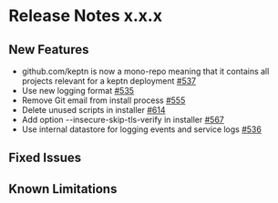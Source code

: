 # Release Notes x.x.x

## New Features
- github.com/keptn is now a mono-repo meaning that it contains all projects relevant for a keptn deployment [#537](https://github.com/keptn/keptn/issues/537)
- Use new logging format [#535](https://github.com/keptn/keptn/issues/535)
- Remove Git email from install process [#555](https://github.com/keptn/keptn/issues/555)
- Delete unused scripts in installer [#614](https://github.com/keptn/keptn/issues/614)
- Add option --insecure-skip-tls-verify in installer [#567](https://github.com/keptn/keptn/issues/567)
- Use internal datastore for logging events and service logs [#536](https://github.com/keptn/keptn/issues/536)

## Fixed Issues

## Known Limitations
